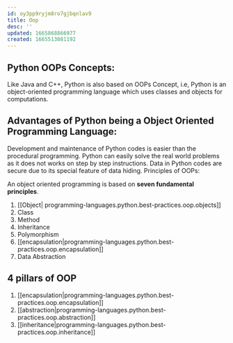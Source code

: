 ```yaml
---
id: oy3pp9ryjm8ro7gjbqnlav9
title: Oop
desc: ''
updated: 1665868866977
created: 1665513081192
---
```

## Python OOPs Concepts:

Like Java and C++, Python is also based on OOPs Concept, i.e, Python is an object-oriented programming language which uses classes and objects for computations.

## Advantages of Python being a Object Oriented Programming Language:

Development and maintenance of Python codes is easier than the procedural programming.
Python can easily solve the real world problems as it does not works on step by step instructions.
Data in Python codes are secure due to its special feature of data hiding.
Principles of OOPs:

An object oriented programming is based on **seven fundamental principles**.

1. [[Object| programming-languages.python.best-practices.oop.objects]]
2. Class
3. Method
4. Inheritance
5. Polymorphism
6. [[encapsulation|programming-languages.python.best-practices.oop.encapsulation]]
7. Data Abstraction

## 4 pillars of OOP
1. [[encapsulation|programming-languages.python.best-practices.oop.encapsulation]]
2. [[abstraction|programming-languages.python.best-practices.oop.abstraction]]
3. [[inheritance|programming-languages.python.best-practices.oop.inheritance]]

